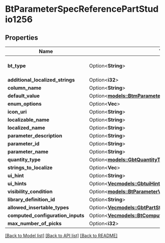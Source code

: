 # BtParameterSpecReferencePartStudio1256

## Properties

Name | Type | Description | Notes
------------ | ------------- | ------------- | -------------
**bt_type** | Option<**String**> | Type of JSON object. | [optional]
**additional_localized_strings** | Option<**i32**> |  | [optional]
**column_name** | Option<**String**> |  | [optional]
**default_value** | Option<[**models::BtmParameter1**](BTMParameter-1.md)> |  | [optional]
**enum_options** | Option<**Vec<String>**> |  | [optional]
**icon_uri** | Option<**String**> |  | [optional]
**localizable_name** | Option<**String**> |  | [optional]
**localized_name** | Option<**String**> |  | [optional]
**parameter_description** | Option<**String**> |  | [optional]
**parameter_id** | Option<**String**> |  | [optional]
**parameter_name** | Option<**String**> |  | [optional]
**quantity_type** | Option<[**models::GbtQuantityType**](GBTQuantityType.md)> |  | [optional]
**strings_to_localize** | Option<**Vec<String>**> |  | [optional]
**ui_hint** | Option<**String**> |  | [optional]
**ui_hints** | Option<[**Vec<models::GbtuiHint>**](GBTUIHint.md)> |  | [optional]
**visibility_condition** | Option<[**models::BtParameterVisibilityCondition177**](BTParameterVisibilityCondition-177.md)> |  | [optional]
**library_definition_id** | Option<**String**> |  | [optional]
**allowed_insertable_types** | Option<[**Vec<models::GbtPartStudioItemType>**](GBTPartStudioItemType.md)> |  | [optional]
**computed_configuration_inputs** | Option<[**Vec<models::BtComputedConfigurationInputSpec2525>**](BTComputedConfigurationInputSpec-2525.md)> |  | [optional]
**max_number_of_picks** | Option<**i32**> |  | [optional]

[[Back to Model list]](../README.md#documentation-for-models) [[Back to API list]](../README.md#documentation-for-api-endpoints) [[Back to README]](../README.md)



